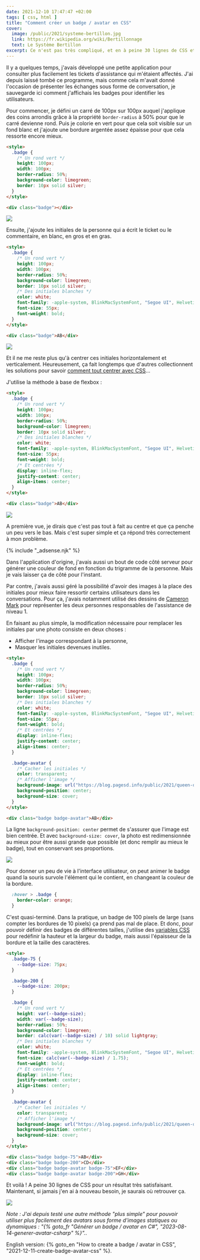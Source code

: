 ```yaml
---
date: 2021-12-10 17:47:47 +02:00
tags: [ css, html ]
title: "Comment créer un badge / avatar en CSS"
cover:
  image: /public/2021/systeme-bertillon.jpg
  link: https://fr.wikipedia.org/wiki/Bertillonnage
  text: Le Système Bertillon
excerpt: Ce n'est pas très compliqué, et en à peine 30 lignes de CSS et une pincée de flexbox on peut afficher des badges ou des avatars très corrects.
---
```


Il y a quelques temps, j'avais développé une petite application pour consulter plus facilement les tickets d'assistance qui m'étaient affectés. J'ai depuis laissé tombé ce programme, mais comme cela m'avait donné l'occasion de présenter les échanges sous forme de conversation, je sauvegarde ici comment j'affichais les badges pour identifier les utilisateurs.

Pour commencer, je défini un carré de 100px sur 100px auquel j'applique des coins arrondis grâce à la propriété `border-radius` à 50% pour que le carré devienne rond. Puis je colorie en vert pour que cela soit visible sur un fond blanc et j'ajoute une bordure argentée assez épaisse pour que cela ressorte encore mieux.

```html
<style>
  .badge {
    /* Un rond vert */
    height: 100px;
    width: 100px;
    border-radius: 50%;
    background-color: limegreen;
    border: 10px solid silver;
  }
</style>

<div class="badge"></div>
```

![](/public/2021/badge-01.png)

Ensuite, j'ajoute les initiales de la personne qui a écrit le ticket ou le commentaire, en blanc, en gros et en gras.

```html
<style>
  .badge {
    /* Un rond vert */
    height: 100px;
    width: 100px;
    border-radius: 50%;
    background-color: limegreen;
    border: 10px solid silver;
    /* Des initiales blanches */
    color: white;
    font-family: -apple-system, BlinkMacSystemFont, "Segoe UI", Helvetica, Arial, sans-serif;
    font-size: 55px;
    font-weight: bold;
  }
</style>

<div class="badge">AB</div>
```

![](/public/2021/badge-02.png)

Et il ne me reste plus qu'à centrer ces initiales horizontalement et verticalement. Heureusement, ça fait longtemps que d'autres collectionnent les solutions pour savoir [comment tout centrer avec CSS](https://css-tricks.com/centering-css-complete-guide/)...

J'utilise la méthode à base de flexbox :

```html
<style>
  .badge {
    /* Un rond vert */
    height: 100px;
    width: 100px;
    border-radius: 50%;
    background-color: limegreen;
    border: 10px solid silver;
    /* Des initiales blanches */
    color: white;
    font-family: -apple-system, BlinkMacSystemFont, "Segoe UI", Helvetica, Arial, sans-serif;
    font-size: 55px;
    font-weight: bold;
    /* Et centrées */
    display: inline-flex;
    justify-content: center;
    align-items: center;
  }
</style>

<div class="badge">AB</div>
```

![](/public/2021/badge-03.png)

A première vue, je dirais que c'est pas tout à fait au centre et que ça penche un peu vers le bas. Mais c'est super simple et ça répond très correctement à mon problème.

{% include "_adsense.njk" %}

Dans l'application d'origine, j'avais aussi un bout de code côté serveur pour générer une couleur de fond en fonction du trigramme de la personne. Mais je vais laisser ça de côté pour l'instant.

Par contre, j'avais aussi géré la possibilité d'avoir des images à la place des initiales pour mieux faire ressortir certains utilisateurs dans les conversations. Pour ça, j'avais notamment utilisé des dessins de [Cameron Mark](https://www.instagram.com/cameronmarkart/) pour représenter les deux personnes responsables de l'assistance de niveau 1.

En faisant au plus simple, la modification nécessaire pour remplacer les initiales par une photo consiste en deux choses :

* Afficher l'image correspondant à la personne,
* Masquer les initiales devenues inutiles.

```html
<style>
  .badge {
    /* Un rond vert */
    height: 100px;
    width: 100px;
    border-radius: 50%;
    background-color: limegreen;
    border: 10px solid silver;
    /* Des initiales blanches */
    color: white;
    font-family: -apple-system, BlinkMacSystemFont, "Segoe UI", Helvetica, Arial, sans-serif;
    font-size: 55px;
    font-weight: bold;
    /* Et centrées */
    display: inline-flex;
    justify-content: center;
    align-items: center;
  }

  .badge-avatar {
    /* Cacher les initiales */
    color: transparent;
    /* Afficher l'image */
    background-image: url("https://blog.pagesd.info/public/2021/queen-of-hearts.png");
    background-position: center;
    background-size: cover;
  }
</style>

<div class="badge badge-avatar">AB</div>
```

La ligne `background-position: center` permet de s'assurer que l'image est bien centrée. Et avec `background-size: cover`, la photo est redimensionnée au mieux pour être aussi grande que possible (et donc remplir au mieux le badge), tout en conservant ses proportions.

![](/public/2021/badge-04.png)

Pour donner un peu de vie à l'interface utilisateur, on peut animer le badge quand la souris survole l'élément qui le contient, en changeant la couleur de la bordure.

```css
  :hover > .badge {
    border-color: orange;
  }
```

C'est quasi-terminé. Dans la pratique, un badge de 100 pixels de large (sans compter les bordures de 10 pixels) ça prend pas mal de place. Et donc, pour pouvoir définir des badges de différentes tailles, j'utilise des [variables CSS](https://developer.mozilla.org/fr/docs/Web/CSS/Using_CSS_custom_properties) pour redéfinir la hauteur et la largeur du badge, mais aussi l'épaisseur de la bordure et la taille des caractères.

```html
<style>
  .badge-75 {
    --badge-size: 75px;
  }

  .badge-200 {
    --badge-size: 200px;
  }

  .badge {
    /* Un rond vert */
    height: var(--badge-size);
    width: var(--badge-size);
    border-radius: 50%;
    background-color: limegreen;
    border: calc(var(--badge-size) / 10) solid lightgray;
    /* Des initiales blanches */
    color: white;
    font-family: -apple-system, BlinkMacSystemFont, "Segoe UI", Helvetica, Arial, sans-serif;
    font-size: calc(var(--badge-size) / 1.75);
    font-weight: bold;
    /* Et centrées */
    display: inline-flex;
    justify-content: center;
    align-items: center;
  }

  .badge-avatar {
    /* Cacher les initiales */
    color: transparent;
    /* Afficher l'image */
    background-image: url("https://blog.pagesd.info/public/2021/queen-of-hearts.png");
    background-position: center;
    background-size: cover;
  }
</style>

<div class="badge badge-75">AB</div>
<div class="badge badge-200">CD</div>
<div class="badge badge-avatar badge-75">EF</div>
<div class="badge badge-avatar badge-200">GH</div>
```

Et voilà ! A peine 30 lignes de CSS pour un résultat très satisfaisant. Maintenant, si jamais j'en ai à nouveau besoin, je saurais où retrouver ça.

![](/public/2021/badge-05.png)

*Note : J'ai depuis testé une autre méthode "plus simple" pour pouvoir utiliser plus facilement des avatars sous forme d'images statiques ou dynamiques : "{% goto_fr "Générer un badge / avatar en C#", "2023-08-14-generer-avatar-csharp" %}".*.

<div class="encart">

English version: {% goto_en "How to create a badge / avatar in CSS", "2021-12-11-create-badge-avatar-css" %}.

</div>
